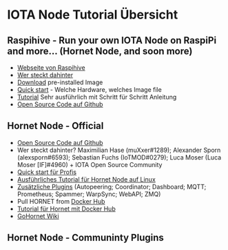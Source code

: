 
# IOTA Node Tutorial Übersicht

## Raspihive - Run your own IOTA Node on RaspiPi and more... (Hornet Node, and soon more)
- [Webseite von Raspihive](https://raspihive.org/#/)
- [Wer steckt dahinter](https://raspihive.org/#/about)
- [Download](https://raspihive.org/#/download) pre-installed Image
- [Quick start](https://docs.raspihive.org/docs/quickstart.html) - Welche Hardware, welches Image file
- [Tutorial](https://docs.raspihive.org/docs/install#45-first-start-of-raspihive-and-installation-of-the-hornet-node) Sehr ausführlich mit Schritt für Schritt Anleitung
- [Open Source Code auf Github](https://github.com/Raspihive/raspihive)

## Hornet Node - Official
- [Open Source Code auf Github](https://github.com/gohornet/hornet)
- Wer steckt dahinter? Maximilian Hase (muXxer#1289); Alexander Sporn (alexsporn#6593); Sebastian Fuchs (IoTMOD#0279); Luca Moser (Luca Moser [IF]#4960) + IOTA Open Source Community
- [Quick start für Profis](https://github.com/gohornet/hornet#installation)
- [Ausführliches Tutorial für Hornet Node auf Linux](https://github.com/gohornet/hornet/wiki/Tutorials%3A-Linux%3A-Install-HORNET)
- [Zusätzliche Plugins](https://github.com/gohornet/hornet/wiki/Plugins) (Autopeering; Coordinator; Dashboard; MQTT; Prometheus; Spammer; WarpSync; WebAPI; ZMQ)
- Pull HORNET from [Docker Hub](https://hub.docker.com/r/gohornet/hornet)
- [Tutorial für Hornet mit Docker Hub](https://github.com/gohornet/hornet/blob/master/docker/README.md)
- [GoHornet Wiki](https://github.com/gohornet/wiki)

## Hornet Node - Communinty Plugins
